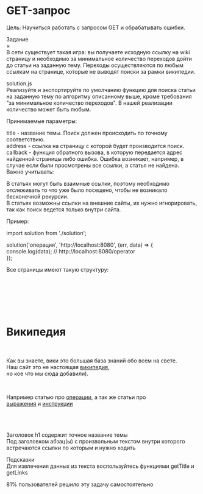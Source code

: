 # GET-запрос

Цель: Научиться работать с запросом GET и обрабатывать ошибки.

Задание<br/>
×<br/>
В сети существует такая игра: вы получаете исходную ссылку на wiki страницу и необходимо за минимальное количество переходов дойти до статьи на заданную тему. Переходы осуществляются по любым ссылкам на странице, которые не выводят поиски за рамки википедии.

solution.js<br/>
Реализуйте и экспортируйте по умолчанию функцию для поиска статьи на заданную тему по алгоритму описанному выше, кроме требования "за минимальное количество переходов". В нашей реализации количество может быть любым.

Принимаемые параметры:

title - название темы. Поиск должен происходить по точному соответствию.<br/>
address - ссылка на страницу с которой будет производится поиск.<br/>
callback - функция обратного вызова, в которую передается адрес найденной страницы либо ошибка. Ошибка возникает, например, в случае если были просмотрены все ссылки, а статья не найдена.<br/>
Важно учитывать:

В статьях могут быть взаимные ссылки, поэтому необходимо отслеживать то что уже было посещено, чтобы не возникало бесконечной рекурсии.<br/>
В статьях возможны ссылки на внешние сайты, их нужно игнорировать, так как поиск ведется только внутри сайта.

Пример:

import solution from './solution';

solution('операция', 'http://localhost:8080', (err, data) => {<br/>
  console.log(data); // http://localhost:8080/operator<br/>
});

Все страницы имеют такую структуру:

<html><br/>
  <head><br/>
    <title></title><br/>
  </head><br/>
  <body><br/>
    <h1>Википедия</h1><br/>
    <p>Как вы знаете, вики это большая база знаний обо всем на свете.<br/>
      Наш сайт это не настоящая <a href="https://www.wikipedia.org/">википедия</a>,<br/>
      но кое что мы сюда добавили).</p><br/>
    <p>Например статью про <a href="/operators">операции</a>, а так же статьи про<br/>
      <a href="/expressions">выражения</a> и <a href="/statements">инструкции</a></p><br/>
  </body><br/>
</html><br/>
Заголовок h1 содержит точное название темы<br/>
Под заголовком абзац(ы) с произвольным текстом внутри которого встречаются ссылки по которым и нужно ходить

Подсказки<br/>
Для извлечения данных из текста воспользуйтесь функциями getTitle и getLinks

81% пользователей решило эту задачу самостоятельно



